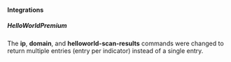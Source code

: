 
#### Integrations
##### HelloWorldPremium
The **ip**, **domain**, and **helloworld-scan-results** commands were changed to return multiple entries (entry per indicator) instead of a single entry.
